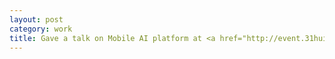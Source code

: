 ```yaml
---
layout: post
category: work
title: Gave a talk on Mobile AI platform at <a href="http://event.31huiyi.com/1431897125/index?pageId=1431904677">Arm Developer Global Summit</a>.
---
```

